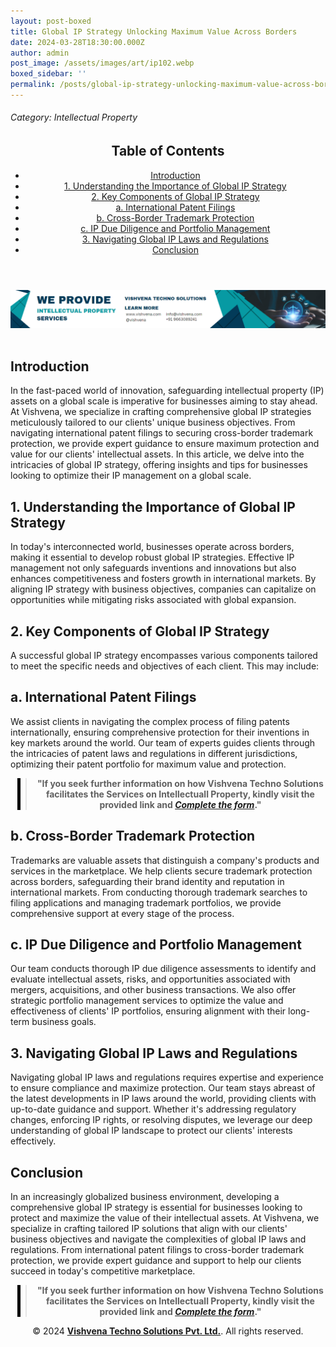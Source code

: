 ```yaml
---
layout: post-boxed
title: Global IP Strategy Unlocking Maximum Value Across Borders
date: 2024-03-28T18:30:00.000Z
author: admin
post_image: /assets/images/art/ip102.webp
boxed_sidebar: ''
permalink: /posts/global-ip-strategy-unlocking-maximum-value-across-borders
---
```


###### Category: Intellectual Property

<html lang="en">
<head>
    <meta charset="UTF-8">
    <meta name="viewport" content="width=device-width, initial-scale=1.0">
    <title><h1>Global IP Strategy Unlocking Maximum Value Across Borders</h1></title>
    <meta name="description" content="Maximize IP protection and value globally with our tailored strategies. Navigate patents, trademarks, and more for success.">
</head>
<body>
   <header>
	<h2>Table of Contents</h2>
       <nav>
			<ul>
				<li><a href="#introduction">Introduction</a></li>
				<li><a href="#1">1. Understanding the Importance of Global IP Strategy</a></li>
				<li><a href="#2">2. Key Components of Global IP Strategy</a></li>
				<li><a href="#3">a. International Patent Filings</a></li>
				<li><a href="#4">b. Cross-Border Trademark Protection</a></li>	
				<li><a href="#5">c. IP Due Diligence and Portfolio Management</a></li>	
				<li><a href="#6">3. Navigating Global IP Laws and Regulations</a></li>
				<li><a href="#7">Conclusion</a></li>
		</ul>
	</nav>
</header>

<a href="/contact">
  <img src="/assets/images/art/ip ads a.webp" alt="inlinead" style="max-width:100%; height:auto;">
</a>
<br><br>

<article>
    <section id="introduction">
        <h2>Introduction</h2>
        <p>In the fast-paced world of innovation, safeguarding intellectual property (IP) assets on a global scale is imperative for businesses aiming to stay ahead. At Vishvena, we specialize in crafting comprehensive global IP strategies meticulously tailored to our clients' unique business objectives. From navigating international patent filings to securing cross-border trademark protection, we provide expert guidance to ensure maximum protection and value for our clients' intellectual assets. In this article, we delve into the intricacies of global IP strategy, offering insights and tips for businesses looking to optimize their IP management on a global scale.</p>

</section>

<section id="1">
	<h2>1. Understanding the Importance of Global IP Strategy</h2>

<p>In today's interconnected world, businesses operate across borders, making it essential to develop robust global IP strategies. Effective IP management not only safeguards inventions and innovations but also enhances competitiveness and fosters growth in international markets. By aligning IP strategy with business objectives, companies can capitalize on opportunities while mitigating risks associated with global expansion.</p>

</section>

<section id="2">
	<h2>2. Key Components of Global IP Strategy</h2>

<p>A successful global IP strategy encompasses various components tailored to meet the specific needs and objectives of each client. This may include:</p>

</section>

<section id="3">
	<h2>a. International Patent Filings</h2>

<p>We assist clients in navigating the complex process of filing patents internationally, ensuring comprehensive protection for their inventions in key markets around the world. Our team of experts guides clients through the intricacies of patent laws and regulations in different jurisdictions, optimizing their patent portfolio for maximum value and protection.</p>

</section>

<center><blockquote style="position:relative;">
<p><b style="font-size:1em;">"If you seek further information on how Vishvena Techno Solutions facilitates the Services on Intellectuall Property, kindly visit the provided link and <a href="/contact"><i>Complete the form</i></a>."</b></p>
<div style="position:absolute; top:0; bottom:0; left:-15px; border-left:5px solid black;"></div>
</blockquote></center>

<section id="4">
	<h2>b. Cross-Border Trademark Protection</h2>

<p>Trademarks are valuable assets that distinguish a company's products and services in the marketplace. We help clients secure trademark protection across borders, safeguarding their brand identity and reputation in international markets. From conducting thorough trademark searches to filing applications and managing trademark portfolios, we provide comprehensive support at every stage of the process.</p>

</section>

<section id="5">
	<h2>c. IP Due Diligence and Portfolio Management</h2>

<p>Our team conducts thorough IP due diligence assessments to identify and evaluate intellectual assets, risks, and opportunities associated with mergers, acquisitions, and other business transactions. We also offer strategic portfolio management services to optimize the value and effectiveness of clients' IP portfolios, ensuring alignment with their long-term business goals.</p>

</section>

<section id="6">
	<h2>3. Navigating Global IP Laws and Regulations</h2>

<p>Navigating global IP laws and regulations requires expertise and experience to ensure compliance and maximize protection. Our team stays abreast of the latest developments in IP laws around the world, providing clients with up-to-date guidance and support. Whether it's addressing regulatory changes, enforcing IP rights, or resolving disputes, we leverage our deep understanding of global IP landscape to protect our clients' interests effectively.</p>

</section>

<section id="7">
	<h2>Conclusion</h2>

<p>In an increasingly globalized business environment, developing a comprehensive global IP strategy is essential for businesses looking to protect and maximize the value of their intellectual assets. At Vishvena, we specialize in crafting tailored IP solutions that align with our clients' business objectives and navigate the complexities of global IP laws and regulations. From international patent filings to cross-border trademark protection, we provide expert guidance and support to help our clients succeed in today's competitive marketplace.</p>

</section>

</article>

<center><blockquote style="position:relative;">
<p><b style="font-size:1em;">"If you seek further information on how Vishvena Techno Solutions facilitates the Services on Intellectuall Property, kindly visit the provided link and <a href="/contact"><i>Complete the form</i></a>."</b></p>
<div style="position:absolute; top:0; bottom:0; left:-15px; border-left:5px solid black;"></div>
</blockquote></center>

<footer>
<center><p>&copy; 2024 <a href="https://vishvena.com"><b>Vishvena Techno Solutions Pvt. Ltd.</b></a>. All rights reserved.</p></center>

</footer>
</body>
</html>
